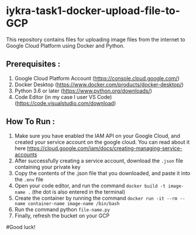 # iykra-task1-docker-upload-file-to-GCP

This repository contains files for uploading image files from the internet to Google Cloud Platform using Docker and Python.

## Prerequisites :
1. Google Cloud Platform Account (https://console.cloud.google.com/)
2. Docker Desktop (https://www.docker.com/products/docker-desktop/)
3. Python 3.6 or later (https://www.python.org/downloads/)
4. Code Editor (in my case I user VS Code) (https://code.visualstudio.com/download)

## How To Run :
1. Make sure you have enabled the IAM API on your Google Cloud, and created your service account on the google cloud. You can read about it here https://cloud.google.com/iam/docs/creating-managing-service-accounts
2. After successfully creating a service account, download the ```.json``` file containing your private key
2. Copy the contents of the .json file that you downloaded, and paste it into the ```.env``` file
3. Open your code editor, and run the command ```docker build -t image-name .``` (the dot is also entered in the terminal)
4. Create the container by running the command ```docker run -it --rm --name container-name image-name /bin/bash```
5. Run the command python ```file-name.py```
6. Finally, refresh the bucket on your GCP

#Good luck!
